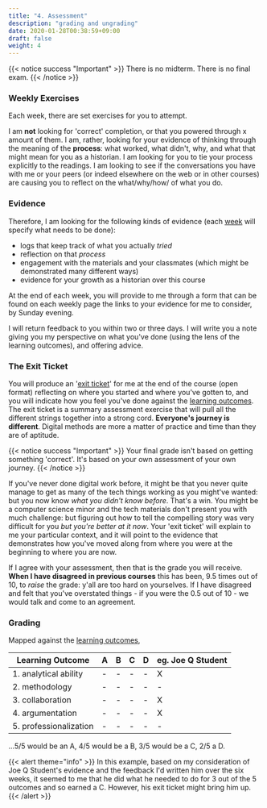 ```yaml
---
title: "4. Assessment"
description: "grading and ungrading"
date: 2020-01-28T00:38:59+09:00
draft: false
weight: 4
---
```

{{< notice success "Important" >}}
There is no midterm. There is no final exam.
{{< /notice >}}
### Weekly Exercises
Each week, there are set exercises for you to attempt.

I am **not** looking for 'correct' completion, or that you powered through x amount of them. I am, rather, looking for your evidence of thinking through the meaning of the **process**: what worked, what didn't, why, and what that might mean for you as a historian. I am looking for you to tie your process explicitly to the readings. I am looking to see if the conversations you have with me or your peers (or indeed elsewhere on the web or in other courses) are causing you to reflect on the what/why/how/ of what you do.

### Evidence

Therefore, I am looking for the following kinds of evidence (each [week](/week) will specify what needs to be done):

+ logs that keep track of what you actually _tried_
+ reflection on that _process_
+ engagement with the materials and your classmates (which might be demonstrated many different ways)
+ evidence for your growth as a historian over this course

At the end of each week, you will provide to me through a form that can be found on each weekly page the links to your evidence for me to consider, by Sunday evening.

I will return feedback to you within two or three days. I will write you a note giving you my perspective on what you've done (using the lens of the learning outcomes), and offering advice.

### The Exit Ticket

You will produce an '[exit ticket](week/2020-end)' for me at the end of the course (open format) reflecting on where you started and where you've gotten to, and you will indicate how you feel you've done against the [learning outcomes](docs/2-learning-outcomes). The exit ticket is a summary assessment exercise that will pull all the different strings together into a strong cord. **Everyone's journey is different**. Digital methods are more a matter of practice and time than they are of aptitude.

{{< notice success "Important" >}} Your final grade isn't based on getting something 'correct'. It's based on your own assessment of your own journey.
{{< /notice >}}

 If you've never done digital work before, it might be that you never quite manage to get as many of the tech things working as you might've wanted: but you now know _what you didn't know before_. That's a win. You might be a computer science minor and the tech materials don't present you with much challenge: but figuring out how to tell the compelling story was very difficult for you _but you're better at it now_. Your 'exit ticket' will explain to me your particular context, and it will point to the evidence that demonstrates how you've moved along from where you were at the beginning to where you are now.

 If I agree with your assessment, then that is the grade you will receive. **When I have disagreed in previous courses** this has been, 9.5 times out of 10, to _raise_ the grade: y'all are too hard on yourselves. If I have disagreed and felt that you've overstated things - if you were the 0.5 out of 10 - we would talk and come to an agreement.

### Grading

Mapped against the [learning outcomes](2-docs/learning-outcomes),

|Learning Outcome|A|B|C|D|eg. Joe Q Student|
|----------------|-|-|-|-|-|
|1. analytical ability|-|-|-|-|X|
|2. methodology|-|-|-|-|-|
|3. collaboration|-|-|-|-|X|
|4. argumentation|-|-|-|-|X|
|5. professionalization|-|-|-|-|-|

...5/5 would be an A, 4/5 would be a B, 3/5 would be a C, 2/5 a D.

{{< alert theme="info" >}}
In this example, based on my consideration of Joe Q Student's evidence and the feedback I'd written him over the six weeks, it seemed to me that he did what he needed to do for 3 out of the 5 outcomes and so earned a C. However, his exit ticket might bring him up.
{{< /alert >}}
